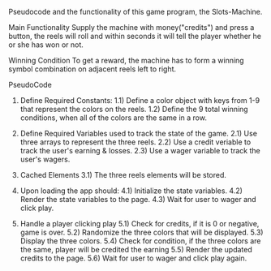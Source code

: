 Pseudocode and the functionality of this game program, the Slots-Machine.

Main Functionality
Supply the machine with money("credits") and press a button, the reels will roll and within seconds it will tell the player whether he or she has won or not. 

Winning Condition
To get a reward, the machine has to form a winning symbol combination on adjacent reels left to right. 


PseudoCode

1. Define Required Constants:
    1.1) Define a color object with keys from 1-9 that represent the colors on the reels.
    1.2) Define the 9 total winning conditions, when all of the colors are the same in a row.

2. Define Required Variables used to track the state of the game.
    2.1) Use three arrays to represent the three reels.
    2.2) Use a credit veriable to track the user's earning & losses.
    2.3) Use a wager variable to track the user's wagers.  


3. Cached Elements
    3.1) The three reels elements will be stored.


4. Upon loading the app should:
    4.1) Initialize the state variables.
    4.2) Render the state variables to the page.
    4.3) Wait for user to wager and click play.

5. Handle a player clicking play
    5.1) Check for credits, if it is 0 or negative, game is over.
    5.2) Randomize the three colors that will be displayed.
    5.3) Display the three colors.
    5.4) Check for condition, if the three colors are the same, player will be credited the earning
    5.5) Render the updated credits to the page.
    5.6) Wait for user to wager and click play again.